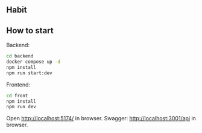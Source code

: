 ## Habit

## How to start

Backend:

```bash
cd backend
docker compose up -d
npm install
npm run start:dev
```

Frontend:

```bash
cd front
npm install
npm run dev
```

Open [http://localhost:5174/]( http://localhost:5174/) in browser.
Swagger: [http://localhost:3001/api](http://localhost:3001/api)  in browser.